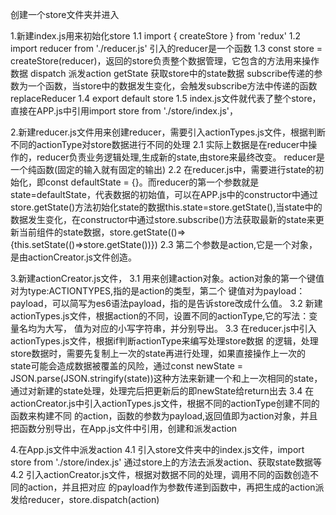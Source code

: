 创建一个store文件夹并进入

1.新建index.js用来初始化store
	1.1 import { createStore } from 'redux'
	1.2 import reducer from './reducer.js' 引入的reducer是一个函数
	1.3 const store = createStore(reducer)，返回的store负责整个数据管理，它包含的方法用来操作数据
		dispatch 派发action
		getState 获取store中的state数据
		subscribe传递的参数为一个函数，当store中的数据发生变化，会触发subscribe方法中传递的函数
		replaceReducer
	1.4 export default store
	1.5 index.js文件就代表了整个store，直接在APP.js中引用import store from './store/index.js'，

2.新建reducer.js文件用来创建reducer，需要引入actionTypes.js文件，根据判断不同的actionType对store数据进行不同的处理
	2.1 实际上数据是在reducer中操作的，reducer负责业务逻辑处理,生成新的state,由store来最终改变。
		reducer是一个纯函数(固定的输入就有固定的输出)
	2.2 在reducer.js中，需要进行state的初始化，即const defaultState = {}。而reducer的第一个参数就是state=defaultState，代表数据的初始值，可以在APP.js中的constructor中通过store.getState()方法初始化state的数据this.state=store.getState(),当state中的数据发生变化，在constructor中通过store.subscribe()方法获取最新的state来更新当前组件的state数据，store.getState(()=>{this.setState(()=>store.getState())})
	2.3 第二个参数是action,它是一个对象，是由actionCreator.js文件创造。

3.新建actionCreator.js文件，
	3.1 用来创建action对象。action对象的第一个键值对为type:ACTIONTYPES,指的是action的类型，第二个
		键值对为payload：payload，可以简写为es6语法payload，指的是告诉store改成什么值。
	3.2 新建actionTypes.js文件，根据action的不同，设置不同的actionType,它的写法：变量名均为大写，
		值为对应的小写字符串，并分别导出。
	3.3 在reducer.js中引入actionTypes.js文件，根据if判断actionType来编写处理store数据
		的逻辑，处理store数据时，需要先复制上一次的state再进行处理，如果直接操作上一次的state可能会造成数据被覆盖的风险，通过const newState = JSON.parse(JSON.stringify(state))这种方法来新建一个和上一次相同的state，通过对新建的state处理，处理完后把更新后的即newState给return出去
	3.4 在actionCreator.js中引入actionTypes.js文件，根据不同的actionType创建不同的函数来构建不同
		的action，函数的参数为payload,返回值即为action对象，并且把函数分别导出，在App.js文件中引用，创建和派发action

4.在App.js文件中派发action
	4.1 引入store文件夹中的index.js文件，import store from './store/index.js' 
		通过store上的方法去派发action、获取state数据等
	4.2 引入actionCreator.js文件，根据对数据不同的处理，调用不同的函数创造不同的action，并且把对应
		的payload作为参数传递到函数中，再把生成的action派发给reducer，store.dispatch(action)